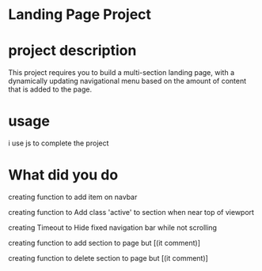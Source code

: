 # Landing Page Project
# project description
This project requires you to build a multi-section landing page, with a dynamically updating navigational menu based on the amount of content that is added to the page.
# usage
i use js to complete the project 

# What did you do 

creating  function  to add item on navbar

creating function to Add class 'active' to section when near top of viewport

creating Timeout to Hide fixed navigation bar while not scrolling

creating function to add section to page but [(it comment)]

creating function to delete section to page but [(it comment)]
